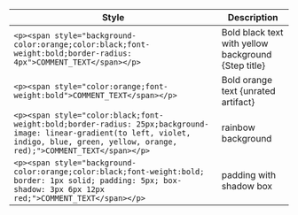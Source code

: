 |Style|Description|
|---|---|
|```<p><span style="background-color:orange;color:black;font-weight:bold;border-radius: 4px">COMMENT_TEXT</span></p>```|Bold black text with yellow background {Step title}|
|```<p><span style="color:orange;font-weight:bold">COMMENT_TEXT</span></p>```|Bold orange text {unrated artifact}|
|```<p><span style="color:black;font-weight:bold;border-radius: 25px;background-image: linear-gradient(to left, violet, indigo, blue, green, yellow, orange, red);">COMMENT_TEXT</span></p>```|rainbow background|
|```<p><span style="background-color:orange;color:black;font-weight:bold; border: 1px solid; padding: 5px; box-shadow: 3px 6px 12px red;">COMMENT_TEXT</span></p>```|padding with shadow box|
